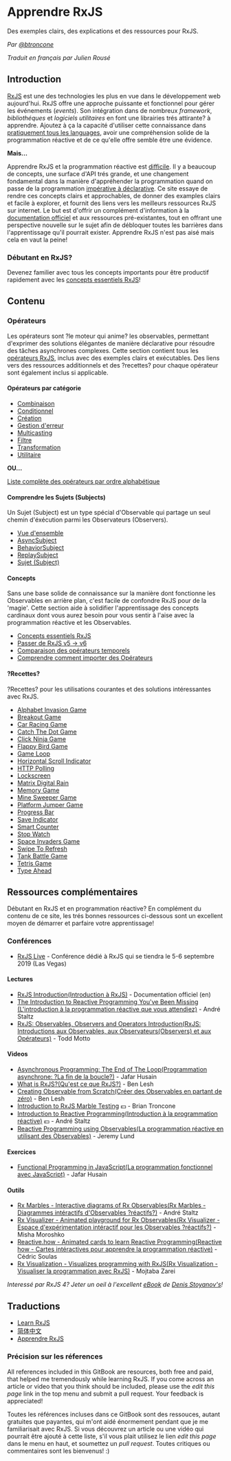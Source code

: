 # Apprendre RxJS

Des exemples clairs, des explications et des ressources pour RxJS.

_Par [@btroncone](https://twitter.com/BTroncone)_

_Traduit en français par Julien Rousé_

## Introduction

[RxJS](https://github.com/Reactivex/rxjs) est une des technologies les plus en vue dans le développement web aujourd'hui. RxJS offre une approche puissante et fonctionnel pour gérer les événements (_events_). Son intégration dans de nombreux *framework*, *bibliothéques* et *logiciels utilitaires* en font une librairies trés attirante? à apprendre. Ajoutez à ça la capacité d'utiliser cette connaissance dans [pratiquement tous les languages](http://reactivex.io/languages.html), avoir une compréhension solide de la programmation réactive et de ce qu'elle offre semble être une évidence.

**Mais...**

Apprendre RxJS et la programmation réactive est [difficile](https://twitter.com/hoss/status/742643506536153088). Il y a beaucoup de concepts, une surface d'API trés grande, et une changement fondamental dans la manière d'appréhender la programmation quand on passe de la programmation [impérative à déclarative](https://tylermcginnis.com/imperative-vs-declarative-programming/). Ce site essaye de rendre ces concepts clairs et approchables, de donner des examples clairs et facile à explorer, et fournit des liens vers les meilleurs ressources RxJS sur internet. Le but est d'offrir un complément d'information à la [documentation officiel](http://reactivex.io/rxjs/) et aux ressources pré-existantes, tout en offrant une perspective nouvelle sur le sujet afin de débloquer toutes les barrières dans l'apprentissage qu'il pourrait exister. Apprendre RxJS n'est pas aisé mais cela en vaut la peine!

### Débutant en RxJS?

Devenez familier avec tous les concepts importants pour être productif rapidement avec les [concepts essentiels RxJS](./concepts/rxjs-primer.md)!

## Contenu

### Opérateurs

Les opérateurs sont ?le moteur qui anime? les observables, permettant d'exprimer des solutions élégantes de manière déclarative pour résoudre des tâches asynchrones complexes. Cette section contient tous les [opérateurs RxJS](/operators/README.md), inclus avec des exemples clairs et exécutables. Des liens vers des ressources additionnels et des ?recettes? pour chaque opérateur sont également inclus si applicable.

#### Opérateurs par catégorie


- [Combinaison](/operators/combination/README.md)
- [Conditionnel](/operators/conditional/README.md)
- [Création](/operators/creation/README.md)
- [Gestion d'erreur](/operators/error_handling/README.md)
- [Multicasting](/operators/multicasting/README.md)
- [Filtre](/operators/filtering/README.md)
- [Transformation](/operators/transformation/README.md)
- [Utilitaire](/operators/utility/README.md)

**OU...**

[Liste complète des opérateurs par ordre alphabétique](/operators/complete.md)

#### Comprendre les Sujets (Subjects)

Un Sujet (Subject) est un type spécial d'Observable qui partage un seul chemin d'éxécution parmi les Observateurs (Observers).

- [Vue d'ensemble](/subjects/README.md)
- [AsyncSubject](/subjects/asyncsubject.md)
- [BehaviorSubject](/subjects/behaviorsubject.md)
- [ReplaySubject](/subjects/replaysubject.md)
- [Sujet (Subject)](/subjects/subject.md)

#### Concepts

Sans une base solide de connaissance sur la manière dont fonctionne les Observables en arrière plan, c'est facile de confondre RxJS pour de la 'magie'. Cette section aide à solidifier l'apprentissage des concepts cardinaux dont vous aurez besoin pour vous sentir à l'aise avec la programmation réactive et les Observables.

- [Concepts essentiels RxJS](/concepts/rxjs-primer.md)
- [Passer de RxJS v5 -> v6](/concepts/rxjs5-6.md)
- [Comparaison des opérateurs temporels](/concepts/time-based-operators-comparison.md)
- [Comprendre comment importer des Opérateurs](/concepts/operator-imports.md)

#### ?Recettes?

?Recettes? pour les utilisations courantes et des solutions intéressantes avec RxJS.

- [Alphabet Invasion Game](/recipes/alphabet-invasion-game.md)
- [Breakout Game](/recipes/breakout-game.md)
- [Car Racing Game](/recipes/car-racing-game.md)
- [Catch The Dot Game](/recipes/catch-the-dot-game.md)
- [Click Ninja Game](/recipes/click-ninja-game.md)
- [Flappy Bird Game](/recipes/flappy-bird-game.md)
- [Game Loop](/recipes/gameloop.md)
- [Horizontal Scroll Indicator](/recipes/horizontal-scroll-indicator.md)
- [HTTP Polling](/recipes/http-polling.md)
- [Lockscreen](/recipes/lockscreen.md)
- [Matrix Digital Rain](/recipes/matrix-digital-rain.md)
- [Memory Game](/recipes/memory-game.md)
- [Mine Sweeper Game](/recipes/mine-sweeper-game.md)
- [Platform Jumper Game](/recipes/platform-jumper-game.md)
- [Progress Bar](/recipes/progressbar.md)
- [Save Indicator](/recipes/save-indicator.md)
- [Smart Counter](/recipes/smartcounter.md)
- [Stop Watch](/recipes/stop-watch.md)
- [Space Invaders Game](/recipes/space-invaders-game.md)
- [Swipe To Refresh](/recipes/swipe-to-refresh.md)
- [Tank Battle Game](/recipes/tank-battle-game.md)
- [Tetris Game](/recipes/tetris-game.md)
- [Type Ahead](/recipes/type-ahead.md)

## Ressources complémentaires

Débutant en RxJS et en programmation réactive? En complément du contenu de ce site, les trés bonnes  ressources ci-dessous sont un excellent moyen de démarrer et parfaire votre apprentissage!

### Conférences

- [RxJS Live](https://www.rxjs.live/) - Conférence dédié à RxJS qui se tiendra le 5-6 septembre 2019 (Las Vegas)

#### Lectures

- [RxJS Introduction(Introduction à RxJS)](https://rxjs-dev.firebaseapp.com/guide/overview) -
  Documentation officiel (en)
- [The Introduction to Reactive Programming You've Been Missing (L'introduction à la programmation réactive que vous attendiez)](https://gist.github.com/staltz/868e7e9bc2a7b8c1f754) -
  André Staltz
- [RxJS: Observables, Observers and Operators Introduction(RxJS: Introductions aux Observables, aux Observateurs(Observers) et aux Opérateurs)](https://ultimatecourses.com/blog/rxjs-observables-observers-operators) -
  Todd Motto

#### Videos

- [Asynchronous Programming: The End of The Loop(Programmation asynchrone: ?La fin de la boucle?)](https://egghead.io/courses/mastering-asynchronous-programming-the-end-of-the-loop) -
  Jafar Husain
- [What is RxJS?(Qu'est ce que RxJS?)](https://egghead.io/lessons/rxjs-what-is-rxjs) - Ben Lesh
- [Creating Observable from Scratch(Créer des Observables en partant de zéro)](https://egghead.io/lessons/rxjs-creating-observable-from-scratch) -
  Ben Lesh
- [Introduction to RxJS Marble Testing](https://egghead.io/lessons/rxjs-introduction-to-rxjs-marble-testing)
  :dollar: - Brian Troncone
- [Introduction to Reactive Programming(Introduction à la programmation réactive)](https://egghead.io/courses/introduction-to-reactive-programming)
  :dollar: - André Staltz
- [Reactive Programming using Observables(La programmation réactive en utilisant des Observables)](https://www.youtube.com/watch?v=HT7JiiqnYYc&feature=youtu.be) -
  Jeremy Lund

#### Exercices

- [Functional Programming in JavaScript(La programmation fonctionnel avec JavaScript)](http://reactivex.io/learnrx/) - Jafar
  Husain

#### Outils

- [Rx Marbles - Interactive diagrams of Rx Observables(Rx Marbles - Diagrammes intéractifs d'Observables ?réactifs?)](http://rxmarbles.com/) -
  André Staltz
- [Rx Visualizer - Animated playground for Rx Observables(Rx Visualizer - Espace d'expérimentation intéractif pour les Observables ?réactifs?)](https://rxviz.com) -
  Misha Moroshko
- [Reactive.how - Animated cards to learn Reactive Programming(Reactive how - Cartes intéractives pour apprendre la programmation réactive)](http://reactive.how) -
  Cédric Soulas
- [Rx Visualization - Visualizes programming with RxJS(Rx Visualization - Visualiser la programmation avec RxJS)](https://fingerpich.github.io/rx-visualization/) -
  Mojtaba Zarei

_Interessé par RxJS 4? Jeter un oeil à l'excellent [eBook](https://xgrommx.github.io/rx-book/) de [Denis Stoyanov's](https://github.com/xgrommx)!_

## Traductions

- [Learn RxJS](/Readme.md)
- [简体中文](https://rxjs-cn.github.io/learn-rxjs-operators)
- [Apprendre RxJS](/fr/Readme.md)

### Précision sur les réferences

All references included in this GitBook are resources, both free and paid, that
helped me tremendously while learning RxJS. If you come across an article or
video that you think should be included, please use the _edit this page_ link in
the top menu and submit a pull request. Your feedback is appreciated!

Toutes les références incluses dans ce GitBook sont des ressouces, autant gratuites que payantes, qui m'ont aidé énormement pendant que je me familiarisait avec RxJS. Si vous découvrez un article ou une vidéo qui pourrait être ajouté à cette liste, s'il vous plait utilisez le lien _edit this page_ dans le menu en haut, et soumettez un *pull request*. Toutes critiques ou commentaires sont les bienvenus! :)

